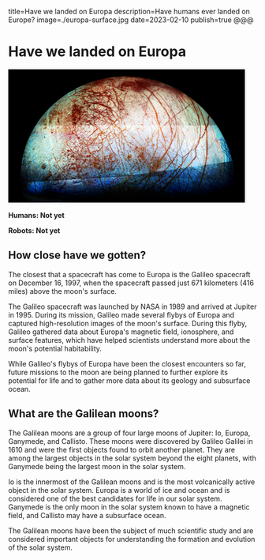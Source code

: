 title=Have we landed on Europa
description=Have humans ever landed on Europe?
image=./europa-surface.jpg
date=2023-02-10
publish=true
@@@

# Have we landed on Europa

<img alt='europa surface' src='./europa-surface.png'>

**Humans: Not yet**

**Robots: Not yet**

## How close have we gotten?

The closest that a spacecraft has come to Europa is the Galileo spacecraft on December 16, 1997, when the spacecraft passed just 671 kilometers (416 miles) above the moon's surface.

The Galileo spacecraft was launched by NASA in 1989 and arrived at Jupiter in 1995. During its mission, Galileo made several flybys of Europa and captured high-resolution images of the moon's surface. During this flyby, Galileo gathered data about Europa's magnetic field, ionosphere, and surface features, which have helped scientists understand more about the moon's potential habitability.

While Galileo's flybys of Europa have been the closest encounters so far, future missions to the moon are being planned to further explore its potential for life and to gather more data about its geology and subsurface ocean.

## What are the Galilean moons?

The Galilean moons are a group of four large moons of Jupiter: Io, Europa, Ganymede, and Callisto. These moons were discovered by Galileo Galilei in 1610 and were the first objects found to orbit another planet. They are among the largest objects in the solar system beyond the eight planets, with Ganymede being the largest moon in the solar system.

Io is the innermost of the Galilean moons and is the most volcanically active object in the solar system. Europa is a world of ice and ocean and is considered one of the best candidates for life in our solar system. Ganymede is the only moon in the solar system known to have a magnetic field, and Callisto may have a subsurface ocean.

The Galilean moons have been the subject of much scientific study and are considered important objects for understanding the formation and evolution of the solar system.
